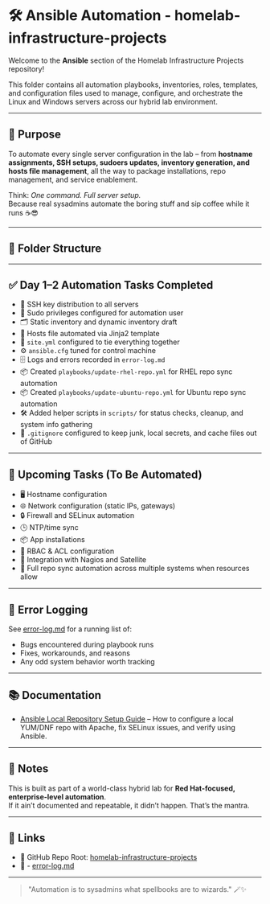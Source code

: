 # 🛠️ Ansible Automation - homelab-infrastructure-projects

Welcome to the **Ansible** section of the Homelab Infrastructure Projects repository!

This folder contains all automation playbooks, inventories, roles, templates, and configuration files used to manage, configure, and orchestrate the Linux and Windows servers across our hybrid lab environment.

---

## 🎯 Purpose

To automate every single server configuration in the lab – from **hostname assignments, SSH setups, sudoers updates, inventory generation, and hosts file management**, all the way to package installations, repo management, and service enablement.

Think: *One command. Full server setup.*  
Because real sysadmins automate the boring stuff and sip coffee while it runs ☕😎

---

## 📂 Folder Structure


---

## ✅ Day 1–2 Automation Tasks Completed

- 🔑 SSH key distribution to all servers
- 👑 Sudo privileges configured for automation user
- 🗂 Static inventory and dynamic inventory draft
- 📝 Hosts file automated via Jinja2 template
- 📜 `site.yml` configured to tie everything together
- ⚙️ `ansible.cfg` tuned for control machine
- 🗄 Logs and errors recorded in `error-log.md`
- 📦 Created `playbooks/update-rhel-repo.yml` for RHEL repo sync automation
- 📦 Created `playbooks/update-ubuntu-repo.yml` for Ubuntu repo sync automation
- 🛠 Added helper scripts in `scripts/` for status checks, cleanup, and system info gathering
- 🧹 `.gitignore` configured to keep junk, local secrets, and cache files out of GitHub

---

## 🚀 Upcoming Tasks (To Be Automated)

- 🖥 Hostname configuration  
- 🌐 Network configuration (static IPs, gateways)  
- 🔒 Firewall and SELinux automation  
- 🕒 NTP/time sync  
- 📦 App installations  
- 📜 RBAC & ACL configuration  
- 🔗 Integration with Nagios and Satellite  
- 🔄 Full repo sync automation across multiple systems when resources allow

---

## 🐞 Error Logging

See [error-log.md](/ansible/docs/error-log.md) for a running list of:  
- Bugs encountered during playbook runs  
- Fixes, workarounds, and reasons  
- Any odd system behavior worth tracking  

---

## 📚 Documentation

- [Ansible Local Repository Setup Guide](./docs/ansible-local-repo-setup.md) – How to configure a local YUM/DNF repo with Apache, fix SELinux issues, and verify using Ansible.

---

## 📝 Notes

This is built as part of a world-class hybrid lab for **Red Hat-focused, enterprise-level automation**.  
If it ain’t documented and repeatable, it didn’t happen. That’s the mantra.

---

## 🔗 Links

- 📁 GitHub Repo Root: [homelab-infrastructure-projects](https://github.com/lummidizzle/homelab-infrastructure-projects)  
- 📄 - [error-log.md](docs/error-log.md)
 

---

> "Automation is to sysadmins what spellbooks are to wizards." 🪄✨

